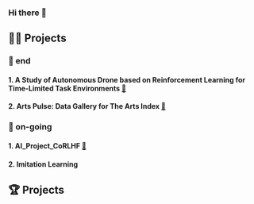 ### Hi there 👋



<h2>🏄‍♀️ Projects</h2>
<h3>🥳 end</h3>

#### 1. A Study of Autonomous Drone based on Reinforcement Learning for Time-Limited Task Environments [🔗](https://github.com/eunjuyummy/autonomous-drone-flight-project)

#### 2. Arts Pulse: Data Gallery for The Arts Index [🔗](https://github.com/eunjuyummy/Arts_Pulse)

<h3>🏃 on-going</h3>

#### 1. AI_Project_CoRLHF [🔗](https://github.com/eunjuyummy/AI_Project_CoRLHF)

#### 2. Imitation Learning

<h2>🏆 Projects</h2>

<!--
**eunjuyummy/eunjuyummy** is a ✨ _special_ ✨ repository because its `README.md` (this file) appears on your GitHub profile.

Here are some ideas to get you started:

- 🔭 I’m currently working on ...
- 🌱 I’m currently learning ...
- 👯 I’m looking to collaborate on ...
- 🤔 I’m looking for help with ...
- 💬 Ask me about ...
- 📫 How to reach me: ...
- 😄 Pronouns: ...
- ⚡ Fun fact: ...
-->
